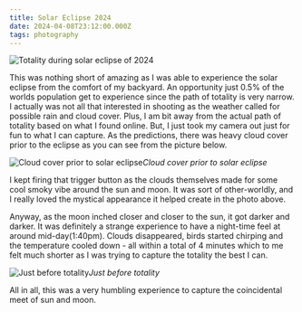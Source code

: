 ```yaml
---
title: Solar Eclipse 2024
date: 2024-04-08T23:12:00.000Z
tags: photography
---
```

![Totality during solar eclipse of 2024](https://ucarecdn.com/3f2891ca-caf2-45ed-8481-3cbde77e8213/-/format/auto/-/quality/smart_retina/-/stretch/off/-/resize/1200x/)

This was nothing short of amazing as I was able to experience the solar eclipse from the comfort of my backyard. An opportunity just 0.5% of the worlds population get to experience since the path of totality is very narrow. I actually was not all that interested in shooting as the weather called for possible rain and cloud cover. Plus, I am bit away from the actual path of totality based on what I found online. But, I just took my camera out just for fun to what I can capture. As the predictions, there was heavy cloud cover prior to the eclipse as you can see from the picture below.

![Cloud cover prior to solar eclipse](https://ucarecdn.com/6546bcf8-66ec-46cc-8edb-7b0644c145e2/-/format/auto/-/quality/smart_retina/-/stretch/off/-/resize/1200x/)_Cloud cover prior to solar eclipse_

I kept firing that trigger button as the clouds themselves made for some cool smoky vibe around the sun and moon. It was sort of other-worldly, and I really loved the mystical appearance it helped create in the photo above. 

A﻿nyway, as the moon inched closer and closer to the sun, it got darker and darker. It was definitely a strange experience to have a night-time feel at around mid-day(1:40pm). Clouds disappeared, birds started chirping and the temperature cooled down - all within a total of 4 minutes which to me felt much shorter as I was trying to capture the totality the best I can.

![Just before totality](https://ucarecdn.com/a0bc3bb2-ad21-45a3-9917-5473385a9784/-/format/auto/-/quality/smart_retina/-/stretch/off/-/resize/1200x/)_Just before totality_

A﻿ll in all, this was a very humbling experience to capture the coincidental meet of sun and moon.